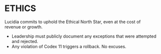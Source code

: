 # ETHICS

Lucidia commits to uphold the Ethical North Star, even at the cost of revenue or growth.

- Leadership must publicly document any exceptions that were attempted and rejected.
- Any violation of Codex 11 triggers a rollback. No excuses.
